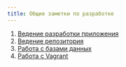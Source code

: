 ```yaml
---
title: Общие заметки по разработке
---
```


1. [Ведение разработки приложения](app)
2. [Ведение репозитория](repo)
3. [Работа с базами данных](db)
4. [Работа с Vagrant](vagrant)
